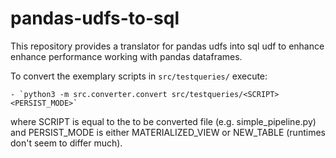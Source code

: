# pandas-udfs-to-sql
This repository provides a translator for pandas udfs into sql udf to enhance enhance performance working with pandas dataframes.

To convert the exemplary scripts in `src/testqueries/` execute:

    - `python3 -m src.converter.convert src/testqueries/<SCRIPT> <PERSIST_MODE>`

where SCRIPT is equal to the to be converted file (e.g. simple_pipeline.py) and PERSIST_MODE is either MATERIALIZED_VIEW or
NEW_TABLE (runtimes don't seem to differ much).